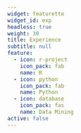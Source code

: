 ```yaml
---
widget: featurette
widget_id: exp
headless: true
weight: 30
title: Experience
subtitle: null
feature:
  - icon: r-project
    icon_pack: fab
    name: R
  - icon: python
    icon_pack: fab
    name: Python
  - icon: database
    icon_pack: fas
    name: Data Mining
active: false
---
```

